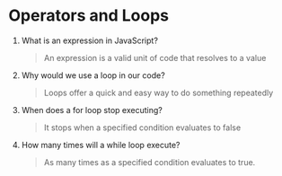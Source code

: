 # Operators and Loops

1. What is an expression in JavaScript?
   > An expression is a valid unit of code that resolves to a value
2. Why would we use a loop in our code?
   > Loops offer a quick and easy way to do something repeatedly
3. When does a for loop stop executing?
   > It stops when a specified condition evaluates to false
4. How many times will a while loop execute?
   > As many times as a specified condition evaluates to true.